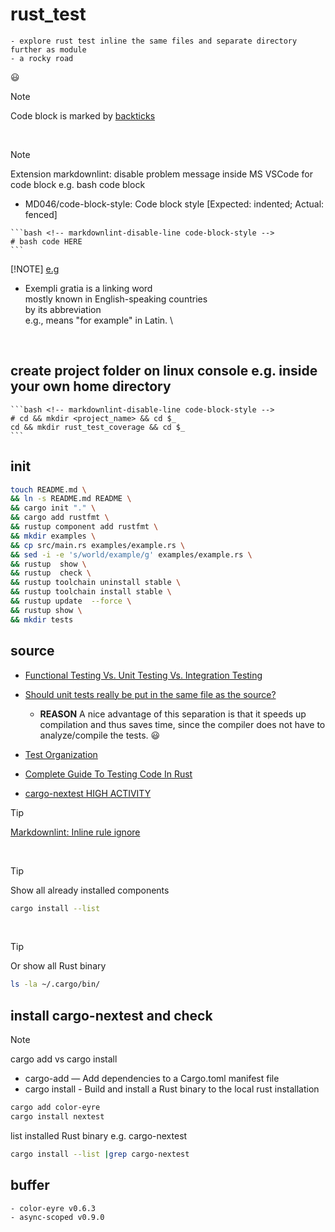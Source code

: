 # rust_test

    - explore rust test inline the same files and separate directory further as module 
    - a rocky road
  :smiley:

> [!NOTE]
> Code block is marked by [backticks](https://commonmark.org/help/tutorial/09-code.html)
>
&nbsp;
> [!NOTE]
> Extension markdownlint: disable problem message inside MS VSCode for code block e.g. bash code block
>
> - MD046/code-block-style: Code block style [Expected: indented; Actual: fenced]
>
> ```` <!-- markdownlint-disable-line code-block-style -->
> ```bash <!-- markdownlint-disable-line code-block-style -->
> # bash code HERE
> ```
> ````
>
> [!NOTE]
> [e.g](https://simple.wikipedia.org/wiki/Exempli_gratia)
>
> - Exempli gratia is a linking word \
> mostly known in English-speaking countries \
> by its abbreviation \
> e.g., means "for example" in Latin. \
>
&nbsp;

## create project folder on linux console e.g. inside your own home directory

    ```bash <!-- markdownlint-disable-line code-block-style -->
    # cd && mkdir <project_name> && cd $_
    cd && mkdir rust_test_coverage && cd $_ 
    ```

## init

```bash <!-- markdownlint-disable-line code-block-style -->
touch README.md \
&& ln -s README.md README \
&& cargo init "." \
&& cargo add rustfmt \
&& rustup component add rustfmt \
&& mkdir examples \
&& cp src/main.rs examples/example.rs \
&& sed -i -e 's/world/example/g' examples/example.rs \
&& rustup  show \
&& rustup  check \
&& rustup toolchain uninstall stable \
&& rustup toolchain install stable \
&& rustup update  --force \
&& rustup show \
&& mkdir tests
```

## source

- [Functional Testing Vs. Unit Testing Vs. Integration Testing](https://www.headspin.io/blog/unit-integration-and-functional-testing-4-main-points-of-difference#:~:text=Purpose%3A%20Unit%20testing%20checks%20the,it%20functions%20as%20a%20whole.)

- [Should unit tests really be put in the same file as the source?](https://users.rust-lang.org/t/should-unit-tests-really-be-put-in-the-same-file-as-the-source/62153/2)
  
  - **REASON** A nice advantage of this separation is that it speeds up compilation and thus saves time, since the compiler does not have to analyze/compile the tests. :smiley:
  
- [Test Organization](https://doc.rust-lang.org/book/ch11-03-test-organization.html)

- [Complete Guide To Testing Code In Rust](https://zerotomastery.io/blog/complete-guide-to-testing-code-in-rust/)

- [cargo-nextest HIGH ACTIVITY](https://crates.io/crates/cargo-nextest)

> [!TIP]
> [Markdownlint: Inline rule ignore](https://github.com/DavidAnson/markdownlint/blob/main/README.md#configuration)
>
&nbsp;
> [!TIP]
> Show all already installed components
>
> ```bash <!-- markdownlint-disable-line code-block-style -->
>cargo install --list
>```
>
&nbsp;
> [!TIP]
> Or show all Rust binary
>
> ```bash <!-- markdownlint-disable-line code-block-style -->
> ls -la ~/.cargo/bin/
> ```

## install cargo-nextest and check

> [!NOTE]
> cargo add vs cargo install
>
> - cargo-add — Add dependencies to a Cargo.toml manifest file
> - cargo install - Build and install a Rust binary to the local rust installation
>
> ```bash <!-- markdownlint-disable-line code-block-style -->
> cargo add color-eyre
> cargo install nextest
>```
>
> list installed Rust binary e.g. cargo-nextest
>
> ```bash <!-- markdownlint-disable-line code-block-style -->
> cargo install --list |grep cargo-nextest
> ```

## buffer

    - color-eyre v0.6.3
    - async-scoped v0.9.0
  